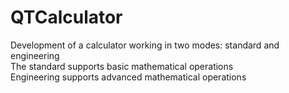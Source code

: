 # QTCalculator
Development of a calculator working in two modes: standard and engineering  
The standard supports basic mathematical operations  
Engineering supports advanced mathematical operations    
